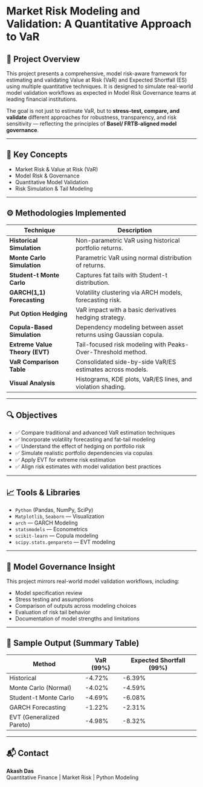 
# Market Risk Modeling and Validation: A Quantitative Approach to VaR

## 📌 Project Overview

This project presents a comprehensive, model risk-aware framework for estimating and validating Value at Risk (VaR) and Expected Shortfall (ES) using multiple quantitative techniques. It is designed to simulate real-world model validation workflows as expected in Model Risk Governance teams at leading financial institutions.

The goal is not just to estimate VaR, but to **stress-test, compare, and validate** different approaches for robustness, transparency, and risk sensitivity — reflecting the principles of **Basel/ FRTB-aligned model governance**.

---

## 🧠 Key Concepts

- Market Risk & Value at Risk (VaR)
- Model Risk & Governance
- Quantitative Model Validation
- Risk Simulation & Tail Modeling

---

## ⚙️ Methodologies Implemented

| Technique                         | Description                                                                 |
|----------------------------------|-----------------------------------------------------------------------------|
| **Historical Simulation**        | Non-parametric VaR using historical portfolio returns.                      |
| **Monte Carlo Simulation**       | Parametric VaR using normal distribution of returns.                        |
| **Student-t Monte Carlo**        | Captures fat tails with Student-t distribution.                             |
| **GARCH(1,1) Forecasting**       | Volatility clustering via ARCH models, forecasting risk.                   |
| **Put Option Hedging**           | VaR impact with a basic derivatives hedging strategy.                       |
| **Copula-Based Simulation**      | Dependency modeling between asset returns using Gaussian copula.            |
| **Extreme Value Theory (EVT)**   | Tail-focused risk modeling with Peaks-Over-Threshold method.               |
| **VaR Comparison Table**         | Consolidated side-by-side VaR/ES estimates across models.                  |
| **Visual Analysis**              | Histograms, KDE plots, VaR/ES lines, and violation shading.                |

---

## 🔍 Objectives

- ✅ Compare traditional and advanced VaR estimation techniques  
- ✅ Incorporate volatility forecasting and fat-tail modeling  
- ✅ Understand the effect of hedging on portfolio risk  
- ✅ Simulate realistic portfolio dependencies via copulas  
- ✅ Apply EVT for extreme risk estimation  
- ✅ Align risk estimates with model validation best practices  

---

## 📈 Tools & Libraries

- `Python` (Pandas, NumPy, SciPy)
- `Matplotlib`, `Seaborn` — Visualization  
- `arch` — GARCH Modeling  
- `statsmodels` — Econometrics  
- `scikit-learn` — Copula modeling  
- `scipy.stats.genpareto` — EVT modeling

---

## 🧪 Model Governance Insight

This project mirrors real-world model validation workflows, including:

- Model specification review
- Stress testing and assumptions
- Comparison of outputs across modeling choices
- Evaluation of risk tail behavior
- Documentation of model strengths and limitations

---

## 🧾 Sample Output (Summary Table)

| Method                   | VaR (99%) | Expected Shortfall (99%) |
|--------------------------|-----------|---------------------------|
| Historical               | -4.72%    | -6.39%                    |
| Monte Carlo (Normal)     | -4.02%    | -4.59%                    |
| Student-t Monte Carlo    | -4.69%    | -6.08%                    |
| GARCH Forecasting        | -1.22%    | -2.31%                    |
| EVT (Generalized Pareto) | -4.98%    | -8.32%                    |

---

## 📬 Contact

**Akash Das**  
Quantitative Finance | Market Risk | Python Modeling  
